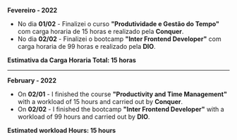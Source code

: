 **Fevereiro - 2022**

- No dia **01/02** - Finalizei o curso **"Produtividade e Gestão do Tempo"** com carga horaria de 15 horas e realizado pela **Conquer**.
- No dia **02/02** - Finalizei o bootcamp **"Inter Frontend Developer"** com carga horaria de 99 horas e realizado pela **DIO**.


**Estimativa da Carga Horaria Total: 15 horas**

-----------------
**February - 2022**

- On **02/01** - I finished the course **"Productivity and Time Management"** with a workload of 15 hours and carried out by **Conquer**.
- On **02/02** - I finished the bootcamp **"Inter Frontend Developer"** with a workload of 99 hours and carried out by **DIO**.


**Estimated workload Hours: 15 hours**